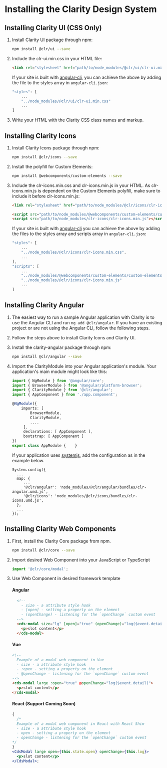 # Installing the Clarity Design System

## Installing Clarity UI (CSS Only)

1.  Install Clarity UI package through npm:

    ```bash
    npm install @clr/ui --save
    ```

2.  Include the clr-ui.min.css in your HTML file:

    ```html
    <link rel="stylesheet" href="path/to/node_modules/@clr/ui/clr-ui.min.css">
    ```

    If your site is built with [angular-cli](https://github.com/angular/angular-cli),
    you can achieve the above by adding the file to the styles array in `angular-cli.json`:

    ```js
    "styles": [
        ...
        "../node_modules/@clr/ui/clr-ui.min.css"
        ...
    ]
    ```

3.  Write your HTML with the Clarity CSS class names and markup.

## Installing Clarity Icons

1.  Install Clarity Icons package through npm:

    ```bash
    npm install @clr/icons --save
    ```

2.  Install the polyfill for Custom Elements:

    ```bash
    npm install @webcomponents/custom-elements --save
    ```

3.  Include the clr-icons.min.css and clr-icons.min.js in your HTML. As clr-icons.min.js is dependent on the Custom Elements polyfill, make sure to include it before clr-icons.min.js:

    ```html
    <link rel="stylesheet" href="path/to/node_modules/@clr/icons/clr-icons.min.css">

    <script src="path/to/node_modules/@webcomponents/custom-elements/custom-elements.min.js"></script>
    <script src="path/to/node_modules/clr-icons/clr-icons.min.js"></script>
    ```

    If your site is built with [angular-cli](https://github.com/angular/angular-cli) you can achieve the above by adding the files to the styles array and
    scripts array in `angular-cli.json`:

    ```js
    "styles": [
        ...
        "../node_modules/@clr/icons/clr-icons.min.css",
        ...
    ],
    "scripts": [
        ...
        "../node_modules/@webcomponents/custom-elements/custom-elements.min.js",
        "../node_modules/@clr/icons/clr-icons.min.js"
        ...
    ]
    ```

## Installing Clarity Angular

1.  The easiest way to run a sample Angular application with Clarity is to use
    the Angular CLI and run `ng add @clr/angular`. If you have an existing project
    or are not using the Angular CLI, follow the following steps.

2.  Follow the steps above to install Clarity Icons and Clarity UI.

3.  Install the clarity-angular package through npm:

    ```bash
    npm install @clr/angular --save
    ```

4.  Import the ClarityModule into your Angular application's module. Your
    application's main module might look like this:

    ```typescript
    import { NgModule } from '@angular/core';
    import { BrowserModule } from '@angular/platform-browser';
    import { ClarityModule } from '@clr/angular';
    import { AppComponent } from './app.component';

    @NgModule({
        imports: [
            BrowserModule,
            ClarityModule,
            ....
         ],
         declarations: [ AppComponent ],
         bootstrap: [ AppComponent ]
    })
    export class AppModule {    }
    ```

    If your application uses [systemjs](https://github.com/systemjs/systemjs),
    add the configuration as in the example below.

    ```
    System.config({
      ...
      map: {
         ...
         '@clr/angular': 'node_modules/@clr/angular/bundles/clr-angular.umd.js',
         '@clr/icons': 'node_modules/@clr/icons/bundles/clr-icons.umd.js',
      },
      ...
    });
    ```

## Installing Clarity Web Components

1.  First, install the Clarity Core package from npm.

    ```bash
    npm install @clr/core --save
    ```

2.  Import desired Web Component into your JavaScript or TypeScript

    ```typescript
    import '@clr/core/modal';
    ```

3.  Use Web Component in desired framework template

    #### Angular

    ```html
      <!--
        - size - a attribute style hook
        - [open] - setting a property on the element
        - (openChange) - listening for the `openChange` custom event
      -->
      <cds-modal size="lg" [open]="true" (openChange)="log($event.detail)">
        <p>slot content</p>
      </cds-modal>
    ```

    #### Vue

    ```html
    <!--
      Example of a modal web component in Vue
      - size - a attribute style hook
      - :open - setting a property on the element
      - @openChange - listening for the `openChange` custom event
    -->
    <cds-modal large :open="true" @openChange="log($event.detail)">
      <p>slot content</p>
    </cds-modal>
    ```

    #### React (Support Coming Soon)

    ```jsx
    {
      /*
      Example of a modal web component in React with React Shim
      - size - a attribute style hook
      - open - setting a property on the element
      - openChange - listening for the `openChange` custom event
    */
    }
    <CdsModal large open={this.state.open} openChange={this.log}>
      <p>slot content</p>
    </CdsModal>;
    ```
